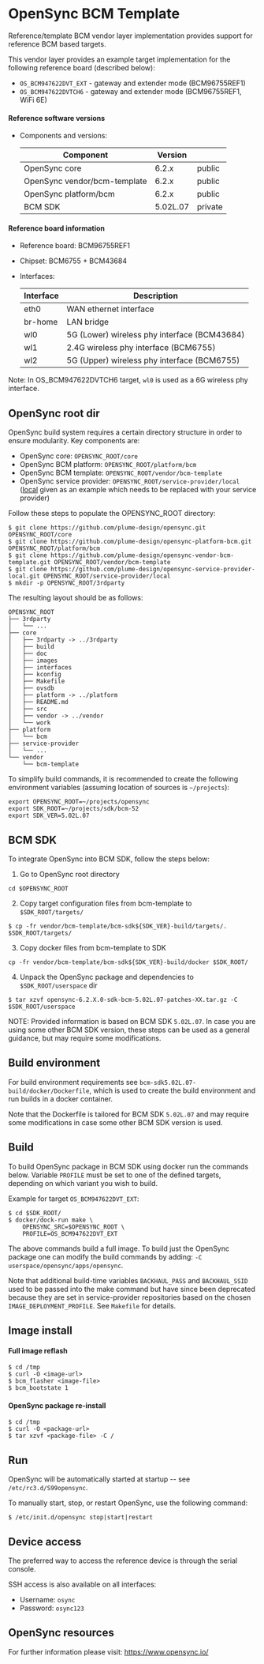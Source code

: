 OpenSync BCM Template
=====================

Reference/template BCM vendor layer implementation provides support for reference
BCM based targets.

This vendor layer provides an example target implementation for the following
reference board (described below):
* `OS_BCM947622DVT_EXT` - gateway and extender mode (BCM96755REF1)
* `OS_BCM947622DVTCH6` - gateway and extender mode (BCM96755REF1, WiFi 6E)

#### Reference software versions

* Components and versions:

    | Component                    | Version  |         |
    |------------------------------|----------|---------|
    | OpenSync core                | 6.2.x    | public  |
    | OpenSync vendor/bcm-template | 6.2.x    | public  |
    | OpenSync platform/bcm        | 6.2.x    | public  |
    | BCM SDK                      | 5.02L.07 | private |

#### Reference board information

* Reference board: BCM96755REF1

* Chipset: BCM6755 + BCM43684

* Interfaces:

    | Interface     | Description                                       |
    |---------------|---------------------------------------------------|
    | eth0          | WAN ethernet interface                            |
    | br-home       | LAN bridge                                        |
    | wl0           | 5G (Lower) wireless phy interface (BCM43684)      |
    | wl1           | 2.4G wireless phy interface (BCM6755)             |
    | wl2           | 5G (Upper) wireless phy interface (BCM6755)       |

Note: In OS_BCM947622DVTCH6 target, `wl0` is used as a 6G wireless phy interface.


OpenSync root dir
-----------------

OpenSync build system requires a certain directory structure in order to ensure
modularity. Key components are:

* OpenSync core:             `OPENSYNC_ROOT/core`
* OpenSync BCM platform:     `OPENSYNC_ROOT/platform/bcm`
* OpenSync BCM template:     `OPENSYNC_ROOT/vendor/bcm-template`
* OpenSync service provider: `OPENSYNC_ROOT/service-provider/local` ([local](https://github.com/plume-design/opensync-service-provider-local) given as an example which needs to be replaced with your service provider)

Follow these steps to populate the OPENSYNC_ROOT directory:

```
$ git clone https://github.com/plume-design/opensync.git OPENSYNC_ROOT/core
$ git clone https://github.com/plume-design/opensync-platform-bcm.git OPENSYNC_ROOT/platform/bcm
$ git clone https://github.com/plume-design/opensync-vendor-bcm-template.git OPENSYNC_ROOT/vendor/bcm-template
$ git clone https://github.com/plume-design/opensync-service-provider-local.git OPENSYNC_ROOT/service-provider/local
$ mkdir -p OPENSYNC_ROOT/3rdparty
```

The resulting layout should be as follows:

```
OPENSYNC_ROOT
├── 3rdparty
│   └── ...
├── core
│   ├── 3rdparty -> ../3rdparty
│   ├── build
│   ├── doc
│   ├── images
│   ├── interfaces
│   ├── kconfig
│   ├── Makefile
│   ├── ovsdb
│   ├── platform -> ../platform
│   ├── README.md
│   ├── src
│   ├── vendor -> ../vendor
│   └── work
├── platform
│   └── bcm
├── service-provider
│   └── ...
└── vendor
    └── bcm-template
```

To simplify build commands, it is recommended to create the following
environment variables (assuming location of sources is `~/projects`):

```
export OPENSYNC_ROOT=~/projects/opensync
export SDK_ROOT=~/projects/sdk/bcm-52
export SDK_VER=5.02L.07
```


BCM SDK
-------

To integrate OpenSync into BCM SDK, follow the steps below:

1. Go to OpenSync root directory
```
cd $OPENSYNC_ROOT
```

2. Copy target configuration files from bcm-template to `$SDK_ROOT/targets/`

```
$ cp -fr vendor/bcm-template/bcm-sdk${SDK_VER}-build/targets/.  $SDK_ROOT/targets/
```

3. Copy docker files from bcm-template to SDK

```
cp -fr vendor/bcm-template/bcm-sdk${SDK_VER}-build/docker $SDK_ROOT/
```

4. Unpack the OpenSync package and dependencies to `$SDK_ROOT/userspace` dir

```
$ tar xzvf opensync-6.2.X.0-sdk-bcm-5.02L.07-patches-XX.tar.gz -C $SDK_ROOT/userspace
```

NOTE: Provided information is based on BCM SDK `5.02L.07`. In case you are
using some other BCM SDK version, these steps can be used as a general guidance,
but may require some modifications.


Build environment
-----------------

For build environment requirements see `bcm-sdk5.02L.07-build/docker/Dockerfile`,
which is used to create the build environment and run builds in a docker container.

Note that the Dockerfile is tailored for BCM SDK `5.02L.07` and may require some
modifications in case some other BCM SDK version is used.


Build
-----

To build OpenSync package in BCM SDK using docker run the commands below.
Variable `PROFILE` must be set to one of the defined targets, depending on
which variant you wish to build.

Example for target `OS_BCM947622DVT_EXT`:

```
$ cd $SDK_ROOT/
$ docker/dock-run make \
    OPENSYNC_SRC=$OPENSYNC_ROOT \
    PROFILE=OS_BCM947622DVT_EXT
```

The above commands build a full image. To build just the OpenSync package one
can modify the build commands by adding: `-C userspace/opensync/apps/opensync`.

Note that additional build-time variables `BACKHAUL_PASS` and `BACKHAUL_SSID`
used to be passed into the make command but have since been deprecated because
they are set in service-provider repositories based on the chosen
`IMAGE_DEPLOYMENT_PROFILE`. See `Makefile` for details.


Image install
-------------

#### Full image reflash

```
$ cd /tmp
$ curl -O <image-url>
$ bcm_flasher <image-file>
$ bcm_bootstate 1
```

#### OpenSync package re-install

```
$ cd /tmp
$ curl -O <package-url>
$ tar xzvf <package-file> -C /
```


Run
---

OpenSync will be automatically started at startup -- see `/etc/rc3.d/S99opensync`.

To manually start, stop, or restart OpenSync, use the following command:

```
$ /etc/init.d/opensync stop|start|restart
```


Device access
-------------

The preferred way to access the reference device is through the serial console.

SSH access is also available on all interfaces:
* Username: `osync`
* Password: `osync123`


OpenSync resources
------------------

For further information please visit: https://www.opensync.io/
